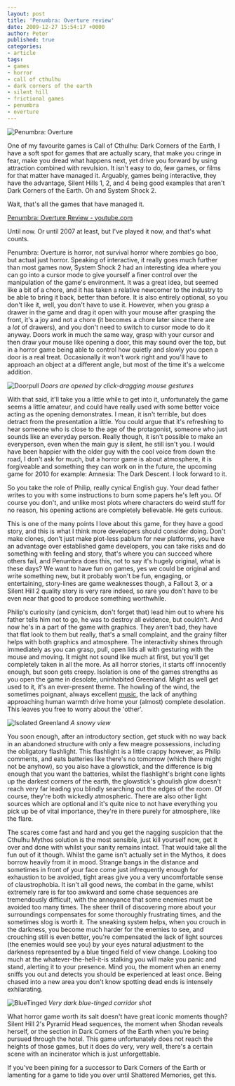 ```yaml
---
layout: post
title: 'Penumbra: Overture review'
date: 2009-12-27 15:54:17 +0000
author: Peter
published: true
categories:
- article
tags:
- games
- horror
- call of cthulhu
- dark corners of the earth
- silent hill
- frictional games
- penumbra
- overture
---
```

![Penumbra: Overture]({{site.url}}/assets/images/penumbra_header.jpg)

One of my favourite games is Call of Cthulhu: Dark Corners of the Earth, I have a soft spot for games that are actually scary, that make you cringe in fear, make you dread what happens next, yet drive you forward by using attraction combined with revulsion. It isn't easy to do, few games, or films for that matter have managed it. Arguably, games being interactive, they have the advantage, Silent Hills 1, 2, and 4 being good examples that aren't Dark Corners of the Earth. Oh and System Shock 2.

Wait, that's all the games that have managed it.

[Penumbra: Overture Review - youtube.com](https://www.youtube.com/watch?v=SEk8RjgaDQk)

Until now. Or until 2007 at least, but I've played it now, and that's what counts.

Penumbra: Overture is horror, not survival horror where zombies go boo, but actual just horror. Speaking of interactive, it really goes much further than most games now, System Shock 2 had an interesting idea where you can go into a cursor mode to give yourself a finer control over the manipulation of the game's environment. It was a great idea, but seemed like a bit of a chore, and it has taken a relative newcomer to the industry to be able to bring it back, better than before. It is also entirely optional, so you don't like it, well, you don't have to use it. However, when you grasp a drawer in the game and drag it open with your mouse after grasping the front, it's a joy and not a chore (it becomes a chore later since there are a *lot* of drawers), and you don't need to switch to cursor mode to do it anyway. Doors work in much the same way, grasp with your cursor and then draw your mouse like opening a door, this may sound over the top, but in a horror game being able to control how quietly and slowly you open a door is a real treat. Occasionally it won't work right and you'll have to approach an object at a different angle, but most of the time it's a welcome addition.

![Doorpull]({{site.url}}/assets/images/penumbra_Doorpull.jpg "A door being opened into a room")
*Doors are opened by click-dragging mouse gestures*

With that said, it'll take you a little while to get into it, unfortunately the game seems a little amateur, and could have really used with some better voice acting as the opening demonstrates. I mean, it isn't terrible, but does detract from the presentation a little. You could argue that it's refreshing to hear someone who is close to the age of the protagonist, someone who just sounds like an everyday person. Really though, it isn't possible to make an everyperson, even when the main guy is silent, he still isn't you. I would have been happier with the older guy with the cool voice from down the road, I don't ask for much, but a horror game is about atmosphere, it is forgiveable and something they can work on in the future, the upcoming game for 2010 for example: Amnesia: The Dark Descent. I look forward to it.

So you take the role of Philip, really cynical English guy. Your dead father writes to you with some instructions to burn some papers he's left you. Of course you don't, and unlike most plots where characters do weird stuff for no reason, his opening actions are completely believable. He gets curious.

This is one of the many points I love about this game, for they have a good story, and this is what I think more developers should consider doing. Don't make clones, don't just make plot-less pablum for new platforms, you have an advantage over established game developers, you can take risks and do something with feeling and story, that's where you can succeed where others fail, and Penumbra does this, not to say it's hugely original, what is these days? We want to have fun on games, yes we could be original and write something new, but it probably won't be fun, engaging, or entertaining, story-lines are game weaknesses though, a Fallout 3, or a Silent Hill 2 quality story is very rare indeed, so rare you don't have to be even near that good to produce something worthwhile.

Philip's curiosity (and cynicism, don't forget that) lead him out to where his father tells him not to go, he was to destroy all evidence, but couldn't. And now he's in a part of the game with graphics. They aren't bad, they have that flat look to them but really, that's a small complaint, and the grainy filter helps with both graphics and atmosphere. The interactivity shines through immediately as you can grasp, pull, open lids all with gesturing with the mouse and moving. It might not sound like much at first, but you'll get completely taken in all the more. As all horror stories, it starts off innocently enough, but soon gets creepy. Isolation is one of the games strengths as you open the game in desolate, uninhabited Greenland. Might as well get used to it, it's an ever-present theme. The howling of the wind, the sometimes poignant, always excellent [music](https://mikkotarmia.bandcamp.com/album/penumbra-soundtrack), the lack of anything approaching human warmth drive home your (almost) complete desolation. This leaves you free to worry about the 'other'.


![Isolated Greenland]({{site.url}}/assets/images/penumbra_Isolation.jpg "A snowy view")
*A snowy view*

You soon enough, after an introductory section, get stuck with no way back in an abandoned structure with only a few meagre possessions, including the obligatory flashlight. This flashlight is a little crappy however, as Philip comments, and eats batteries like there's no tomorrow (which there might not be anyhow), so you also have a glowstick, and the difference is big enough that you want the batteries, whilst the flashlight's bright cone lights up the darkest corners of the earth, the glowstick's ghoulish glow doesn't reach very far leading you blindly searching out the edges of the room. Of course, they're both wickedly atmospheric. There are also other light sources which are optional and it's quite nice to not have everything you pick up be of vital importance, they're in there purely for atmosphere, like the flare.

The scares come fast and hard and you get the nagging suspicion that the Cthulhu Mythos solution is the most sensible, just kill yourself now, get it over and done with whilst your sanity remains intact. That would take all the fun out of it though. Whilst the game isn't actually set in the Mythos, it does borrow heavily from it in mood. Strange bangs in the distance and sometimes in front of your face come just infrequently enough for exhaustion to be avoided, tight areas give you a very uncomfortable sense of claustrophobia. It isn't all good news, the combat in the game, whilst extremely rare is far too awkward and some chase sequences are tremendously difficult, with the annoyance that some enemies must be avoided too many times. The sheer thrill of discovering more about your surroundings compensates for some thoroughly frustrating times, and the sometimes slog is worth it. The sneaking system helps, when you crouch in the darkness, you become much harder for the enemies to see, and crouching still is even better, you're compensated the lack of light sources (the enemies would see you) by your eyes natural adjustment to the darkness represented by a blue tinged field of view change. Looking too much at the whatever-the-hell-it-is stalking you will make you panic and stand, alerting it to your presence. Mind you, the moment when an enemy sniffs you out and detects you should be experienced at least once. Being chased into a new area you don't know spotting dead ends is intensely exhilarating.

![BlueTinged]({{site.url}}/assets/images/penumbra_BlueTinged.jpg "Very dark blue-tinged corridor shot")
*Very dark blue-tinged corridor shot*

What horror game worth its salt doesn't have great iconic moments though? Silent Hill 2's Pyramid Head sequences, the moment when Shodan reveals herself, or the section in Dark Corners of the Earth when you're being pursued through the hotel. This game unfortunately does not reach the heights of those games, but it does do very, very well, there's a certain scene with an incinerator which is just unforgettable.

If you've been pining for a successor to Dark Corners of the Earth or lamenting for a game to tide you over until Shattered Memories, get this.

